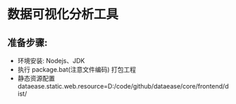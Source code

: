 # 数据可视化分析工具

## 准备步骤:
- 环境安装: Nodejs、JDK
- 执行 package.bat(注意文件编码) 打包工程
- 静态资源配置 dataease.static.web.resource=D:/code/github/dataease/core/frontend/dist/
